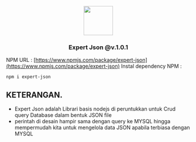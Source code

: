 <div align='center'>
   <img width=80px src='https://github.com/ismailsamudra/expert-json/assets/67509798/1719ed9e-1bb8-4b75-906c-ed92296fdeaf'>
 <h3>
    Expert Json @v.1.0.1
 </h3>
</div>

NPM URL : [https://www.npmjs.com/package/expert-json](https://www.npmjs.com/package/expert-json)
Instal dependency NPM :
```
npm i expert-json
```

## KETERANGAN.
- Expert Json adalah Librari basis nodejs di peruntukkan untuk Crud query Database dalam bentuk JSON file
- perintah di desain hampir sama dengan query ke MYSQL hingga mempermudah kita untuk mengelola data JSON apabila terbiasa dengan MYSQL

